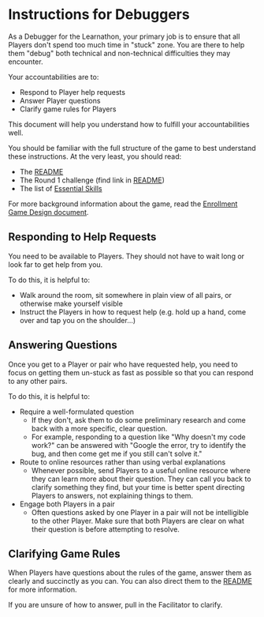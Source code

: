 # Instructions for Debuggers

As a Debugger for the Learnathon, your primary job is to ensure that all Players  don't spend too much time in "stuck" zone. You are there to help them "debug" both technical and non-technical difficulties they may encounter.

Your accountabilities are to:

- Respond to Player help requests
- Answer Player questions
- Clarify game rules for Players

This document will help you understand how to fulfill your accountabilities well.

You should be familiar with the full structure of the game to best understand these instructions. At the very least, you should read:

- The [README](./README.md)
- The Round 1 challenge (find link in [README](./README.md))
- The list of [Essential Skills](./skills.md)

For more background information about the game, read the [Enrollment Game Design document](https://docs.google.com/document/d/10_ZUYvicCy8nMCRwJG_FaR0EwRQbBKZdTw9u2CaeA_0/edit#).

## Responding to Help Requests

You need to be available to Players. They should not have to wait long or look far to get help from you.

To do this, it is helpful to:

- Walk around the room, sit somewhere in plain view of all pairs, or otherwise make yourself visible
- Instruct the Players in how to request help (e.g. hold up a hand, come over and tap you on the shoulder...)

## Answering Questions

Once you get to a Player or pair who have requested help, you need to focus on getting them un-stuck as fast as possible so that you can respond to any other pairs.

To do this, it is helpful to:

- Require a well-formulated question
  - If they don't, ask them to do some preliminary research and come back with a more specific, clear question.
  - For example, responding to a question like "Why doesn't my code work?" can be answered with "Google the error, try to identify the bug, and then come get me if you still can't solve it."
- Route to online resources rather than using verbal explanations
  - Whenever possible, send Players to a useful online resource where they can learn more about their question. They can call you back to clarify something they find, but your time is better spent directing Players to answers, not explaining things to them.
- Engage both Players in a pair
  - Often questions asked by one Player in a pair will not be intelligible to the other Player. Make sure that both Players are clear on what their question is before attempting to resolve.

## Clarifying Game Rules

When Players have questions about the rules of the game, answer them as clearly and succinctly as you can. You can also direct them to the [README](./README.md) for more information.

If you are unsure of how to answer, pull in the Facilitator to clarify.
